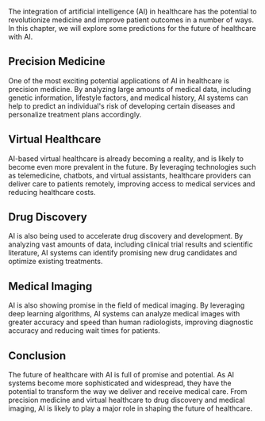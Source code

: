 
The integration of artificial intelligence (AI) in healthcare has the potential to revolutionize medicine and improve patient outcomes in a number of ways. In this chapter, we will explore some predictions for the future of healthcare with AI.

Precision Medicine
------------------

One of the most exciting potential applications of AI in healthcare is precision medicine. By analyzing large amounts of medical data, including genetic information, lifestyle factors, and medical history, AI systems can help to predict an individual's risk of developing certain diseases and personalize treatment plans accordingly.

Virtual Healthcare
------------------

AI-based virtual healthcare is already becoming a reality, and is likely to become even more prevalent in the future. By leveraging technologies such as telemedicine, chatbots, and virtual assistants, healthcare providers can deliver care to patients remotely, improving access to medical services and reducing healthcare costs.

Drug Discovery
--------------

AI is also being used to accelerate drug discovery and development. By analyzing vast amounts of data, including clinical trial results and scientific literature, AI systems can identify promising new drug candidates and optimize existing treatments.

Medical Imaging
---------------

AI is also showing promise in the field of medical imaging. By leveraging deep learning algorithms, AI systems can analyze medical images with greater accuracy and speed than human radiologists, improving diagnostic accuracy and reducing wait times for patients.

Conclusion
----------

The future of healthcare with AI is full of promise and potential. As AI systems become more sophisticated and widespread, they have the potential to transform the way we deliver and receive medical care. From precision medicine and virtual healthcare to drug discovery and medical imaging, AI is likely to play a major role in shaping the future of healthcare.
